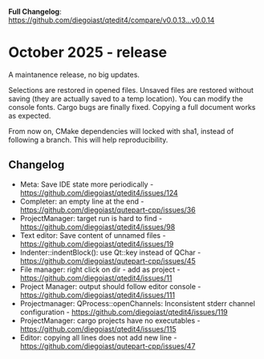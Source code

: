 **Full Changelog**: https://github.com/diegoiast/qtedit4/compare/v0.0.13...v0.0.14

# October 2025 - release

A maintanence release, no big updates.

Selections are restored in opened files. Unsaved files are restored without saving (they
are actually saved to a temp location). You can modify the console fonts. Cargo bugs
are finally fixed. Copying a full document works as expected.

From now on, CMake dependencies will locked with sha1, instead of following a branch.  This will help reproducibility.

## Changelog
 * Meta: Save IDE state more periodically - https://github.com/diegoiast/qtedit4/issues/124
 * Completer: an empty line at the end - https://github.com/diegoiast/qutepart-cpp/issues/36
 * ProjectManager: target run is hard to find - https://github.com/diegoiast/qtedit4/issues/98
 * Text editor: Save content of unnamed files - https://github.com/diegoiast/qtedit4/issues/19
 * Indenter::indentBlock(): use Qt::key instead of QChar - https://github.com/diegoiast/qutepart-cpp/issues/45
 * File manager: right click on dir - add as project - https://github.com/diegoiast/qtedit4/issues/11
 * Project Manager: output should follow editor console - https://github.com/diegoiast/qtedit4/issues/111
 * Projectmanager: QProcess::openChannels: Inconsistent stderr channel configuration - https://github.com/diegoiast/qtedit4/issues/119
 * ProjectManager: cargo projects have no executables - https://github.com/diegoiast/qtedit4/issues/115
 * Editor: copying all lines does not add new line - https://github.com/diegoiast/qutepart-cpp/issues/47
 
